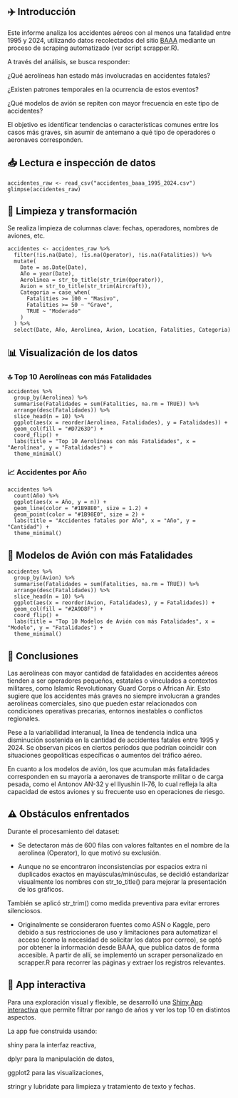 ## ✈️ Introducción

Este informe analiza los accidentes aéreos con al menos una fatalidad entre 1995 y 2024, utilizando datos recolectados del sitio [BAAA](https://www.baaa-acro.com/statistics/worst-crashes) mediante un proceso de scraping automatizado (ver script scrapper.R).

A través del análisis, se busca responder:

  ¿Qué aerolíneas han estado más involucradas en accidentes fatales?

  ¿Existen patrones temporales en la ocurrencia de estos eventos?

  ¿Qué modelos de avión se repiten con mayor frecuencia en este tipo de accidentes?

El objetivo es identificar tendencias o características comunes entre los casos más graves, sin asumir de antemano a qué tipo de operadores o aeronaves corresponden.

## 📥 Lectura e inspección de datos

```{r}
accidentes_raw <- read_csv("accidentes_baaa_1995_2024.csv")
glimpse(accidentes_raw)
```

## 🧹 Limpieza y transformación

Se realiza limpieza de columnas clave: fechas, operadores, nombres de aviones, etc.

```{r}
accidentes <- accidentes_raw %>%
  filter(!is.na(Date), !is.na(Operator), !is.na(Fatalities)) %>%
  mutate(
    Date = as.Date(Date),
    Año = year(Date),
    Aerolinea = str_to_title(str_trim(Operator)),
    Avion = str_to_title(str_trim(Aircraft)),
    Categoria = case_when(
      Fatalities >= 100 ~ "Masivo",
      Fatalities >= 50 ~ "Grave",
      TRUE ~ "Moderado"
    )
  ) %>%
  select(Date, Año, Aerolinea, Avion, Location, Fatalities, Categoria)
```

## 📊 Visualización de los datos

### 🔝 Top 10 Aerolíneas con más Fatalidades

```{r}
accidentes %>%
  group_by(Aerolinea) %>%
  summarise(Fatalidades = sum(Fatalities, na.rm = TRUE)) %>%
  arrange(desc(Fatalidades)) %>%
  slice_head(n = 10) %>%
  ggplot(aes(x = reorder(Aerolinea, Fatalidades), y = Fatalidades)) +
  geom_col(fill = "#D7263D") +
  coord_flip() +
  labs(title = "Top 10 Aerolíneas con más Fatalidades", x = "Aerolínea", y = "Fatalidades") +
  theme_minimal()
```

### 📈 Accidentes por Año

```{r}
accidentes %>%
  count(Año) %>%
  ggplot(aes(x = Año, y = n)) +
  geom_line(color = "#1B98E0", size = 1.2) +
  geom_point(color = "#1B98E0", size = 2) +
  labs(title = "Accidentes fatales por Año", x = "Año", y = "Cantidad") +
  theme_minimal()
```

## 🛬 Modelos de Avión con más Fatalidades

```{r}
accidentes %>%
  group_by(Avion) %>%
  summarise(Fatalidades = sum(Fatalities, na.rm = TRUE)) %>%
  arrange(desc(Fatalidades)) %>%
  slice_head(n = 10) %>%
  ggplot(aes(x = reorder(Avion, Fatalidades), y = Fatalidades)) +
  geom_col(fill = "#2A9D8F") +
  coord_flip() +
  labs(title = "Top 10 Modelos de Avión con más Fatalidades", x = "Modelo", y = "Fatalidades") +
  theme_minimal()
```

## 🧠 Conclusiones

Las aerolíneas con mayor cantidad de fatalidades en accidentes aéreos tienden a ser operadores pequeños, estatales o vinculados a contextos militares, como Islamic Revolutionary Guard Corps o African Air. Esto sugiere que los accidentes más graves no siempre involucran a grandes aerolíneas comerciales, sino que pueden estar relacionados con condiciones operativas precarias, entornos inestables o conflictos regionales.

Pese a la variabilidad interanual, la línea de tendencia indica una disminución sostenida en la cantidad de accidentes fatales entre 1995 y 2024. Se observan picos en ciertos períodos que podrían coincidir con situaciones geopolíticas específicas o aumentos del tráfico aéreo.

En cuanto a los modelos de avión, los que acumulan más fatalidades corresponden en su mayoría a aeronaves de transporte militar o de carga pesada, como el Antonov AN-32 y el Ilyushin Il-76, lo cual refleja la alta capacidad de estos aviones y su frecuente uso en operaciones de riesgo.

## ⚠️ Obstáculos enfrentados

Durante el procesamiento del dataset:

- Se detectaron más de 600 filas con valores faltantes en el nombre de la aerolínea (Operator), lo que motivó su exclusión.

- Aunque no se encontraron inconsistencias por espacios extra ni duplicados exactos en mayúsculas/minúsculas, se decidió estandarizar visualmente los nombres con str_to_title() para mejorar la presentación de los gráficos.

También se aplicó str_trim() como medida preventiva para evitar errores silenciosos.

- Originalmente se consideraron fuentes como ASN o Kaggle, pero debido a sus restricciones de uso y limitaciones para automatizar el acceso (como la necesidad de solicitar los datos por correo), se optó por obtener la información desde BAAA, que publica datos de forma accesible. A partir de allí, se implementó un scraper personalizado en scrapper.R para recorrer las páginas y extraer los registros relevantes.

## 📎 App interactiva

Para una exploración visual y flexible, se desarrolló una [Shiny App interactiva](https://datatalesbyagos.shinyapps.io/fatalidades_aereas_1995_2024/) que permite filtrar por rango de años y ver los top 10 en distintos aspectos.

La app fue construida usando:

shiny para la interfaz reactiva,

dplyr para la manipulación de datos,

ggplot2 para las visualizaciones,

stringr y lubridate para limpieza y tratamiento de texto y fechas.
